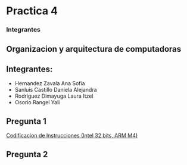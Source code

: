 # Practica 4 

### Integrantes 

## Organizacion y arquitectura de computadoras

## Integrantes: 
* Hernandez Zavala Ana Sofia
* Sanluis Castillo Daniela Alejandra
* Rodriguez Dimayuga Laura Itzel
* Osorio Rangel Yali

## Pregunta 1 
[Codificacion de Instrucciones (Intel 32 bits, ARM M4)](preguntas.md)

## Pregunta 2
